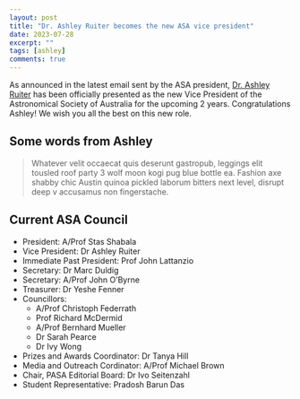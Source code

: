 ```yaml
---
layout: post
title: "Dr. Ashley Ruiter becomes the new ASA vice president"
date: 2023-07-28
excerpt: ""
tags: [ashley]
comments: true
---
```


As announced in the latest email sent by the ASA president, [Dr. Ashley Ruiter](https://unsw-cbr-astro.github.io/ashley-ruiter/) has been officially presented as the new Vice President of the Astronomical Society of Australia for the upcoming 2 years. Congratulations Ashley! We wish you all the best on this new role.

## Some words from Ashley

> Whatever velit occaecat quis deserunt gastropub, leggings elit tousled roof party 3 wolf moon kogi pug blue bottle ea. Fashion axe shabby chic Austin quinoa pickled laborum bitters next level, disrupt deep v accusamus non fingerstache.

## Current ASA Council

- President: A/Prof Stas Shabala
- Vice President: Dr Ashley Ruiter
- Immediate Past President: Prof John Lattanzio
- Secretary: Dr Marc Duldig
- Secretary: A/Prof John O’Byrne
- Treasurer: Dr Yeshe Fenner
- Councillors:
  - A/Prof Christoph Federrath
  - Prof Richard McDermid
  - A/Prof Bernhard Mueller
  - Dr Sarah Pearce
  - Dr Ivy Wong
- Prizes and Awards Coordinator: Dr Tanya Hill
- Media and Outreach Cordinator: A/Prof Michael Brown
- Chair, PASA Editorial Board: Dr Ivo Seitenzahl
- Student Representative: Pradosh Barun Das
